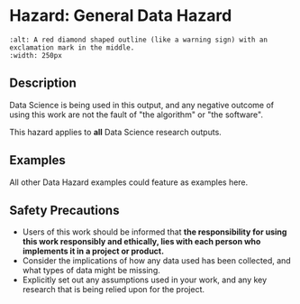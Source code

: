 # Hazard: General Data Hazard

```{image} ../images/hazards/general-hazard.png
:alt: A red diamond shaped outline (like a warning sign) with an exclamation mark in the middle.
:width: 250px
```

## Description

Data Science is being used in this output, and any negative outcome of using this work are not the fault of "the algorithm" or "the software".

This hazard applies to __all__ Data Science research outputs.

## Examples

All other Data Hazard examples could feature as examples here.

## Safety Precautions

- Users of this work should be informed that __the responsibility for using this work responsibly and ethically, lies with each person who implements it in a project or product.__
- Consider the implications of how any data used has been collected, and what types of data might be missing.
- Explicitly set out any assumptions used in your work, and any key research that is being relied upon for the project.
